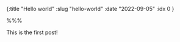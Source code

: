 {:title "Hello world" :slug "hello-world" :date "2022-09-05" :idx 0 }

%%%

This is the first post!
